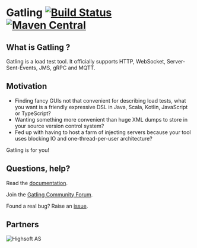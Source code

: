 # Gatling [![Build Status](https://github.com/gatling/gatling/actions/workflows/build.yml/badge.svg?branch=main)](https://github.com/gatling/gatling/actions/workflows/build.yml?query=branch%3Amain) [![Maven Central](https://maven-badges.herokuapp.com/maven-central/io.gatling/gatling-core/badge.svg)](https://maven-badges.herokuapp.com/maven-central/io.gatling/gatling-core/)

## What is Gatling ?

Gatling is a load test tool.
It officially supports HTTP, WebSocket, Server-Sent-Events, JMS, gRPC and MQTT.

## Motivation

* Finding fancy GUIs not that convenient for describing load tests, what you want is a friendly expressive DSL in Java, Scala, Kotlin, JavaScript or TypeScript?
* Wanting something more convenient than huge XML dumps to store in your source version control system?
* Fed up with having to host a farm of injecting servers because your tool uses blocking IO and one-thread-per-user architecture?

Gatling is for you!

## Questions, help?

Read the [documentation](https://docs.gatling.io).

Join the [Gatling Community Forum](https://community.gatling.io).

Found a real bug? Raise an [issue](https://github.com/gatling/gatling/issues).

## Partners

![Highsoft AS](./images/highsoft_logo.png)
